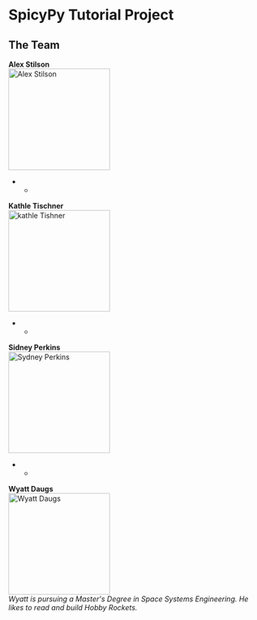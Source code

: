 # SpicyPy Tutorial Project

## The Team



**Alex Stilson** <br>
<img src="{{ '/Pics/InsertImageHere.jpg' | relative_url }}" 
     width="200" 
     alt="Alex Stilson"> <br>
* * <br>

**Kathle Tischner** <br>
<img src="{{ '/Pics/InsertImageHere.jpg' | relative_url }}" 
     width="200" 
     alt="kathle Tishner"> <br>
* * <br>

**Sidney Perkins** <br>
<img src="{{ '/Pics/InsertImageHere.jpg' | relative_url }}" 
     width="200" 
     alt="Sydney Perkins"> <br>
* * <br>

**Wyatt Daugs** <br>
<img src="{{ '/Pics/Wyatt_Profile.jpg' | relative_url }}" 
     width="200" 
     alt="Wyatt Daugs"> <br>
*Wyatt is pursuing a Master's Degree in Space Systems Engineering. He likes to read and build Hobby Rockets.* <br>

